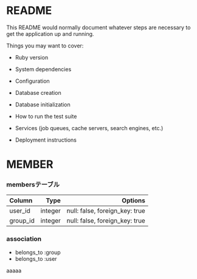 # README

This README would normally document whatever steps are necessary to get the
application up and running.

Things you may want to cover:

* Ruby version

* System dependencies

* Configuration

* Database creation

* Database initialization

* How to run the test suite

* Services (job queues, cache servers, search engines, etc.)

* Deployment instructions

# MEMBER

### membersテーブル

| Column | Type  | Options                       |
|:------  |-------:|-----------------------------:|
|user_id |integer|null: false, foreign_key: true|
|group_id|integer|null: false, foreign_key: true|

### association
- belongs_to :group
- belongs_to :user

aaaaa
